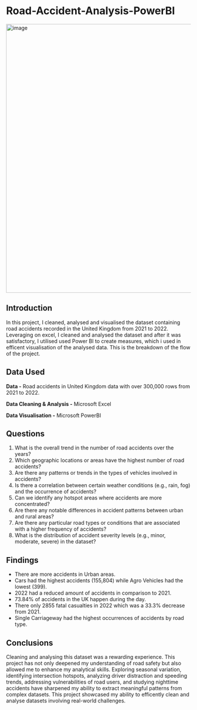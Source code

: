 # Road-Accident-Analysis-PowerBI

<img width="731" alt="image" src="https://github.com/Elohorzino-Okpobrisi/Elohorzino-L-Okpobrisi.github.io/assets/137432456/7429d357-4ec4-4e6b-b514-d5b95589c886">

## Introduction
In this project, I cleaned, analysed and visualised the dataset containing road accidents recorded in the United Kingdom from 2021 to 2022. Leveraging on excel, I cleaned and analysed the dataset and after it was satisfactory, I utilised used Power BI to create measures, which i used in efficent visualisation of the analysed data. This is the breakdown of the flow of the project. 

## Data Used

**Data -** Road accidents in United Kingdom data with over 300,000 rows from 2021 to 2022.

**Data Cleaning & Analysis -** Microsoft Excel

**Data Visualisation -** Microsoft PowerBI

## Questions

1. What is the overall trend in the number of road accidents over the years?
2. Which geographic locations or areas have the highest number of road accidents?
3. Are there any patterns or trends in the types of vehicles involved in accidents?
4. Is there a correlation between certain weather conditions (e.g., rain, fog) and the occurrence of accidents?
5. Can we identify any hotspot areas where accidents are more concentrated?
6. Are there any notable differences in accident patterns between urban and rural areas?
7. Are there any particular road types or conditions that are associated with a higher frequency of accidents?
8. What is the distribution of accident severity levels (e.g., minor, moderate, severe) in the dataset?

## Findings

- There are more accidents in Urban areas.
- Cars had the highest accidents (155,804) while Agro Vehicles had the lowest (399).
- 2022 had a reduced amount of accidents in comparison to 2021.
- 73.84% of accidents in the UK happen during the day.
- There only 2855 fatal casualties in 2022 which was a 33.3% decrease from 2021.
- Single Carriageway had the highest occurrences of accidents by road type.

## Conclusions

Cleaning and analysing this dataset was a rewarding experience. This project has not only deepened my understanding of road safety but also allowed me to enhance my analytical skills. Exploring seasonal variation, identifying intersection hotspots, analyzing driver distraction and speeding trends, addressing vulnerabilities of road users, and studying nighttime accidents have sharpened my ability to extract meaningful patterns from complex datasets. This project showcased my ability to efficently clean and analyse datasets involving real-world challenges.
